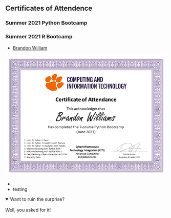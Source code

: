 ## Certificates of Attendence

### Summer 2021 Python Bootcamp

### Summer 2021 R Bootcamp

- [Brandon William](https://github.com/clemsonciti/palmetto-documentation/blob/master/docs/images/training/2021_summer_python/bew3.JPG)

<img src="../images/training/2021_summer_python/bew3.JPG" style="width:1000px">

- []()
- testing

<details open>
<summary>Want to ruin the surprise?</summary>
<br>
Well, you asked for it!
</details>
